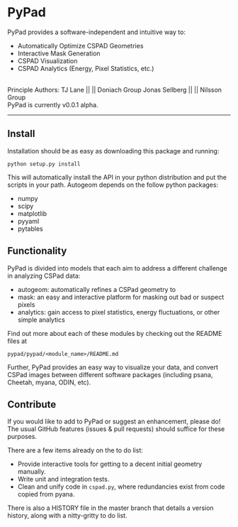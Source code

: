 PyPad
========

PyPad provides a software-independent and intuitive way to:

* Automatically Optimize CSPAD Geometries
* Interactive Mask Generation
* CSPAD Visualization
* CSPAD Analytics (Energy, Pixel Statistics, etc.)

<br>
Principle Authors:
TJ Lane        ||  <tjlane@stanford.edu>         ||  Doniach Group
Jonas Sellberg ||  <sellberg@slac.stanford.edu>  ||  Nilsson Group
<br>
PyPad is currently v0.0.1 alpha.

--------------------------------------------------------------------------------


Install
-------

Installation should be as easy as downloading this package and running:

`python setup.py install`

This will automatically install the API in your python distribution and put the scripts in your path. Autogeom depends on the follow python packages:

* numpy
* scipy
* matplotlib
* pyyaml
* pytables


Functionality
-------------

PyPad is divided into models that each aim to address a different challenge in analyzing CSPad data:

* autogeom: automatically refines a CSPad geometry to
* mask:     an easy and interactive platform for masking out bad or suspect pixels
* analytics: gain access to pixel statistics, energy fluctuations, or other simple analytics

Find out more about each of these modules by checking out the README files at

`pypad/pypad/<module_name>/README.md`

Further, PyPad provides an easy way to visualize your data, and convert CSPad images between different software packages (including psana, Cheetah, myana, ODIN, etc).


Contribute
----------

If you would like to add to PyPad or suggest an enhancement, please do! The usual GitHub features (issues & pull requests) should suffice for these purposes.

There are a few items already on the to do list:

* Provide interactive tools for getting to a decent initial geometry manually.
* Write unit and integration tests.
* Clean and unify code in `cspad.py`, where redundancies exist from code copied from pyana.

There is also a HISTORY file in the master branch that details a version history, along with a nitty-gritty to do list.
